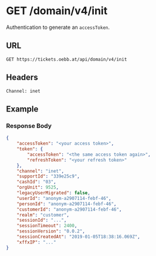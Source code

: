 # GET /domain/v4/init

Authentication to generate an `accessToken`.

## URL

```HTTP
GET https://tickets.oebb.at/api/domain/v4/init
```

## Headers

``` HTTP
Channel: inet
```

## Example

### Response Body

```json
{
    "accessToken": "<your access token>",
    "token": {
        "accessToken": "<the same access token again>",
        "refreshToken": "<your refresh token>"
    },
    "channel": "inet",
    "supportId": "339e25c9",
    "cashId": "03",
    "orgUnit": 9525,
    "legacyUserMigrated": false,
    "userId": "anonym-a2907114-febf-46",
    "personId": "anonym-a2907114-febf-46",
    "customerId": "anonym-a2907114-febf-46",
    "realm": "customer",
    "sessionId": "...",
    "sessionTimeout": 2400,
    "sessionVersion": "0.0.2",
    "sessionCreatedAt": "2019-01-05T18:38:16.069Z",
    "xffxIP": "..."
}
```